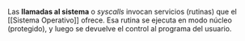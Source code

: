 Las **llamadas al sistema** o *syscalls* invocan servicios (rutinas) que el [[Sistema Operativo]] ofrece. Esa rutina se ejecuta en modo núcleo (protegido), y luego se devuelve el control al programa del usuario.
